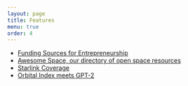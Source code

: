 ```yaml
---
layout: page
title: Features
menu: true
order: 4
---
```


* [Funding Sources for Entrepreneurship](/feature/space-entrepreneurship-funding-sources)
* [Awesome Space, our directory of open space resources](https://github.com/orbitalindex/awesome-space)
* [Starlink Coverage](/feature/starlink-coverage/)
* [Orbital Index meets GPT-2](/feature/gpt2/)
